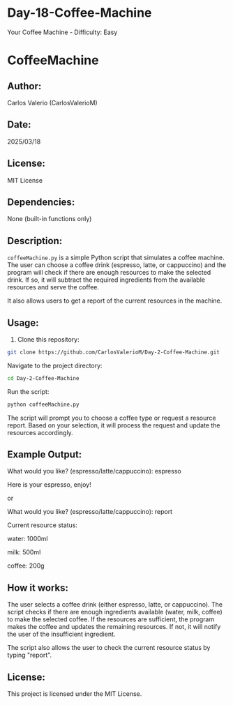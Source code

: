 # Day-18-Coffee-Machine
Your Coffee Machine - Difficulty: Easy
# CoffeeMachine

## Author:
Carlos Valerio (CarlosValerioM)

## Date:
2025/03/18

## License:
MIT License

## Dependencies:
None (built-in functions only)

## Description:
`coffeeMachine.py` is a simple Python script that simulates a coffee machine. The user can choose a coffee drink (espresso, latte, or cappuccino) and the program will check if there are enough resources to make the selected drink. If so, it will subtract the required ingredients from the available resources and serve the coffee. 

It also allows users to get a report of the current resources in the machine.

## Usage:

1. Clone this repository:

```bash
git clone https://github.com/CarlosValerioM/Day-2-Coffee-Machine.git
```
Navigate to the project directory:
```bash
cd Day-2-Coffee-Machine
```
Run the script:
```bash
python coffeeMachine.py
```
The script will prompt you to choose a coffee type or request a resource report. Based on your selection, it will process the request and update the resources accordingly.

## Example Output:
What would you like? (espresso/latte/cappuccino): espresso

Here is your espresso, enjoy!

or

What would you like? (espresso/latte/cappuccino): report

Current resource status:

water: 1000ml

milk: 500ml

coffee: 200g

## How it works:
The user selects a coffee drink (either espresso, latte, or cappuccino). The script checks if there are enough ingredients available (water, milk, coffee) to make the selected coffee. If the resources are sufficient, the program makes the coffee and updates the remaining resources. If not, it will notify the user of the insufficient ingredient.

The script also allows the user to check the current resource status by typing "report".

## License:
This project is licensed under the MIT License.
